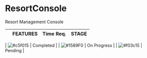 # ResortConsole
Resort Management Console

|                                                        |               FEATURES                  | Time Req. |         STAGE          |
|--------------------------------------------------------|-----------------------------------------|-----------|------------------------|



| ![#c5f015](https://placehold.it/15/c5f015/000000?text=+) |  Completed  |
| ![#1589F0](https://placehold.it/15/1589F0/000000?text=+) | On Progress |
| ![#f03c15](https://placehold.it/15/f03c15/000000?text=+) |    Pending  |
